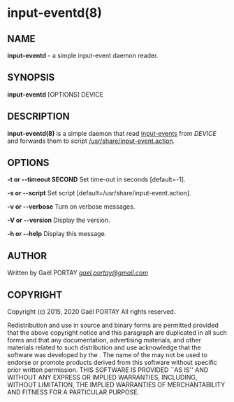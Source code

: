 # input-eventd(8)

## NAME

**input-eventd** - a simple input-event daemon reader.

## SYNOPSIS

**input-eventd** [OPTIONS] DEVICE

## DESCRIPTION

**input-eventd(8)** is a simple daemon that read [input-events] from *DEVICE*
and forwards them to script [/usr/share/input-event.action].

## OPTIONS

**-t or --timeout SECOND**
	Set time-out in seconds [default=-1].

**-s or --script**
	Set script [default=/usr/share/input-event.action].

**-v or --verbose**
	Turn on verbose messages.

**-V or --version**
	Display the version.

**-h or --help**
	Display this message.

## AUTHOR

Written by Gaël PORTAY *gael.portay@gmail.com*

## COPYRIGHT

Copyright (c) 2015, 2020 Gaël PORTAY
All rights reserved.

Redistribution and use in source and binary forms are permitted provided that
the above copyright notice and this paragraph are duplicated in all such forms
and that any documentation, advertising materials, and other materials related
to such distribution and use acknowledge that the software was developed by the
<organization>. The name of the <organization> may not be used to endorse or
promote products derived from this software without specific prior written
permission.  THIS SOFTWARE IS PROVIDED ``AS IS'' AND WITHOUT ANY EXPRESS OR
IMPLIED WARRANTIES, INCLUDING, WITHOUT LIMITATION, THE IMPLIED WARRANTIES OF
MERCHANTABILITY AND FITNESS FOR A PARTICULAR PURPOSE.

[input-events]: https://git.kernel.org/pub/scm/linux/kernel/git/torvalds/linux.git/tree/include/uapi/linux/input-event-codes.h
[/usr/share/input-event.action]: input-event.action

